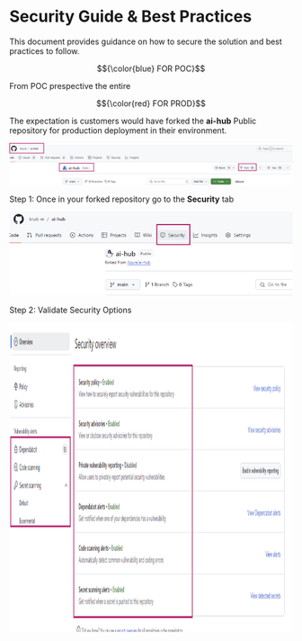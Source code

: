 # Security Guide & Best Practices

This document provides guidance on how to secure the solution and best practices to follow.

$${\color{blue} FOR POC}$$

From POC prespective the entire 

$${\color{red} FOR PROD}$$

The expectation is customers would have forked the **ai-hub** Public repository for production deployment in their environment.

 ![AI Hub](../media/04_AIHub.PNG)

Step 1: Once in your forked repository go to the **Security** tab 

![Security Tab](../media/04_RepoSecurity.PNG)

Step 2: Validate Security Options

<img src='/media/04_SecurityOptions.PNG' width='750' height='550'>

